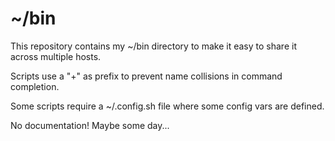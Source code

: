 ~/bin
=====

This repository contains my ~/bin directory to make it easy to share it across
multiple hosts.

Scripts use a "+" as prefix to prevent name collisions in command completion.

Some scripts require a ~/.config.sh file where some config vars are defined.

No documentation! Maybe some day...
